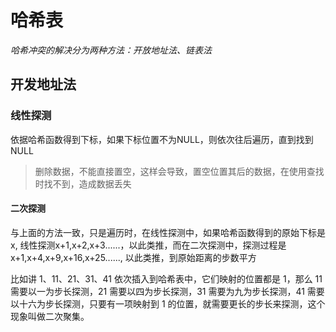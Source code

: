 # 哈希表

*哈希冲突的解决分为两种方法：开放地址法、链表法*

## 开发地址法

### 线性探测

依据哈希函数得到下标，如果下标位置不为NULL，则依次往后遍历，直到找到NULL

> 删除数据，不能直接置空，这样会导致，置空位置其后的数据，在使用查找时找不到，造成数据丢失

#### 二次探测

与上面的方法一致，只是遍历时，在线性探测中，如果哈希函数得到的原始下标是 x, 线性探测x+1,x+2,x+3......，以此类推，而在二次探测中，探测过程是 x+1,x+4,x+9,x+16,x+25......, 以此类推，到原始距离的步数平方

比如讲 1、11、21、31、41 依次插入到哈希表中，它们映射的位置都是 1，那么 11 需要以一为步长探测，21 需要以四为步长探测，31 需要为九为步长探测，41 需要以十六为步长探测，只要有一项映射到 1 的位置，就需要更长的步长来探测，这个现象叫做二次聚集。